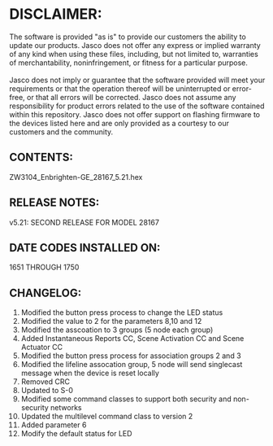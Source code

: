# DISCLAIMER:
The software is provided "as is" to provide our customers the ability to update our products. Jasco does not offer any express or implied warranty of any kind when using these files, including, but not limited to, warranties of merchantability, noninfringement, or fitness for a particular purpose.<br>
<br>
Jasco does not imply or guarantee that the software provided will meet your requirements or that the operation thereof will be uninterrupted or error-free, or that all errors will be corrected. Jasco does not assume any responsibility for product errors related to the use of the software contained within this repository. Jasco does not offer support on flashing firmware to the devices listed here and are only provided as a courtesy to our customers and the community.

## CONTENTS:
ZW3104_Enbrighten-GE_28167_5.21.hex

## RELEASE NOTES:
v5.21: SECOND RELEASE FOR MODEL 28167

## DATE CODES INSTALLED ON:
1651 THROUGH 1750

## CHANGELOG:
1. Modified the button press process to change the LED status<br>
2. Modified the value to 2 for the parameters 8,10 and 12<br>
3. Modified the asscoation to 3 groups (5 node each group)<br>
4. Added Instantaneous Reports CC, Scene Activation CC and Scene Actuator CC<br>
5. Modified the button press process for association groups 2 and 3<br>
6. Modified the lifeline assocation group, 5 node will send singlecast message when the device is reset locally<br>
7. Removed CRC<br>
8. Updated to S-0<br>
9. Modified some command classes to support both security and non-security networks<br>
10. Updated the multilevel command class to version 2<br>
11. Added parameter 6<br>
12. Modify the default status for LED